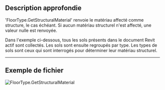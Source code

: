 ## Description approfondie
'FloorType.GetStructuralMaterial' renvoie le matériau affecté comme structure, le cas échéant. Si aucun matériau structurel n'est affecté, une valeur nulle est renvoyée.

Dans l'exemple ci-dessous, tous les sols présents dans le document Revit actif sont collectés. Les sols sont ensuite regroupés par type. Les types de sols sont ceux qui sont interrogés pour déterminer leur matériau structurel.
___
## Exemple de fichier

![FloorType.GetStructuralMaterial](./Revit.Elements.FloorType.GetStructuralMaterial_img.jpg)
